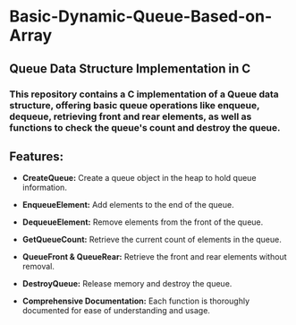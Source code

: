 # Basic-Dynamic-Queue-Based-on-Array

Queue Data Structure Implementation in C
------------------------------------------

### This repository contains a C implementation of a Queue data structure, offering basic queue operations like enqueue, dequeue, retrieving front and rear elements, as well as functions to check the queue's count and destroy the queue.

## Features:

- **CreateQueue:** Create a queue object in the heap to hold queue information.

- **EnqueueElement:** Add elements to the end of the queue.

- **DequeueElement:** Remove elements from the front of the queue.

- **GetQueueCount:** Retrieve the current count of elements in the queue.

- **QueueFront & QueueRear:** Retrieve the front and rear elements without removal.

- **DestroyQueue:** Release memory and destroy the queue.

- **Comprehensive Documentation:** Each function is thoroughly documented for ease of understanding and usage.
